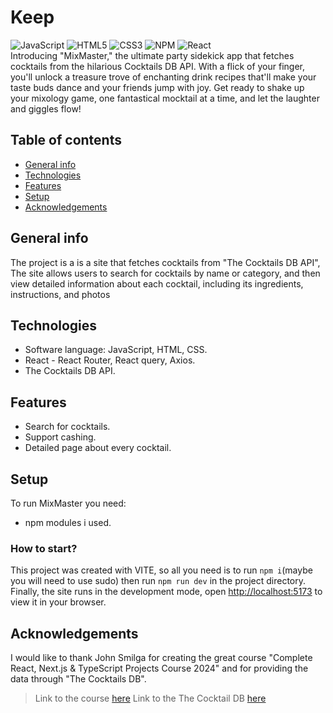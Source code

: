 # Keep

![JavaScript](https://img.shields.io/badge/javascript-%23323330.svg?style=for-the-badge&logo=javascript&logoColor=%23F7DF1E)
![HTML5](https://img.shields.io/badge/html5-%23E34F26.svg?style=for-the-badge&logo=html5&logoColor=white)
![CSS3](https://img.shields.io/badge/css3-%231572B6.svg?style=for-the-badge&logo=css3&logoColor=white)
![NPM](https://img.shields.io/badge/NPM-%23CB3837.svg?style=for-the-badge&logo=npm&logoColor=white)
![React](https://img.shields.io/badge/react-%2320232a.svg?style=for-the-badge&logo=react&logoColor=%2361DAFB)
<br>
Introducing "MixMaster," the ultimate party sidekick app that fetches cocktails from the hilarious Cocktails DB API. With a flick of your finger, you'll unlock a treasure trove of enchanting drink recipes that'll make your taste buds dance and your friends jump with joy. Get ready to shake up your mixology game, one fantastical mocktail at a time, and let the laughter and giggles flow!

## Table of contents

- [General info](#general-info)
- [Technologies](#technologies)
- [Features](#features)
- [Setup](#setup)
- [Acknowledgements](#acknowledgements)

## General info

The project is a is a site that fetches cocktails from "The Cocktails DB API", The site allows users to search for cocktails by name or category, and then view detailed information about each cocktail, including its ingredients, instructions, and photos

## Technologies

- Software language: JavaScript, HTML, CSS.
- React - React Router, React query, Axios.
- The Cocktails DB API.

## Features

- Search for cocktails.
- Support cashing.
- Detailed page about every cocktail.

## Setup

To run MixMaster you need:

- npm modules i used.

### How to start?

This project was created with VITE, so all you need is to run `npm i`(maybe you will need to use sudo) then run `npm run dev` in the project directory.
Finally, the site runs in the development mode, open [http://localhost:5173](http://localhost:5173/) to view it in your browser.

## Acknowledgements

I would like to thank John Smilga for creating the great course "Complete React, Next.js & TypeScript Projects Course 2024" and for providing the data through "The Cocktails DB".

> Link to the course [here](https://www.udemy.com/course/react-tutorial-and-projects-course/?couponCode=KEEPLEARNING)
> Link to the The Cocktail DB [here](https://www.thecocktaildb.com/api.php)
